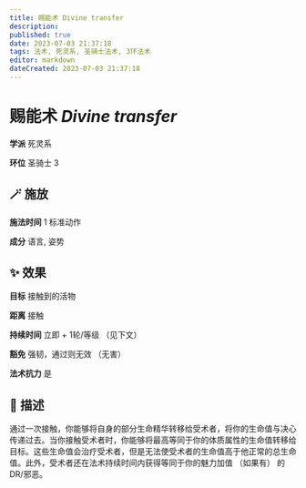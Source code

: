 ```yaml
---
title: 赐能术 Divine transfer
description: 
published: true
date: 2023-07-03 21:37:18
tags: 法术, 死灵系, 圣骑士法术, 3环法术
editor: markdown
dateCreated: 2023-07-03 21:37:18
---
```


# **赐能术** *Divine transfer*

**学派** 死灵系 

**环位** 圣骑士 3

## 🪄 施放

**施法时间** 1 标准动作

**成分** 语言, 姿势

## ✨ 效果 

**目标** 接触到的活物 

**距离** 接触  

**持续时间** 立即 + 1轮/等级 （见下文） 

**豁免** 强韧，通过则无效 （无害）

**法术抗力** 是

## 📖 描述

通过一次接触，你能够将自身的部分生命精华转移给受术者，将你的生命值与决心传递过去。当你接触受术者时，你能够将最高等同于你的体质属性的生命值转移给目标。这些生命值会治疗受术者，但是无法使受术者的生命值高于他正常的总生命值。此外，受术者还在法术持续时间内获得等同于你的魅力加值 （如果有） 的DR/邪恶。
    